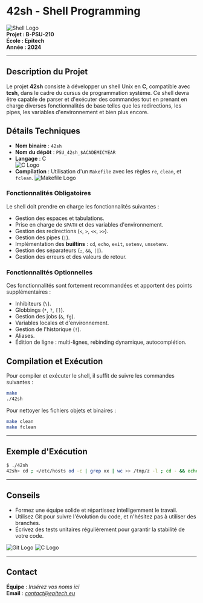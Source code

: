 
# 42sh - Shell Programming  
![Shell Logo](https://img.icons8.com/ios-filled/50/000000/console.png)  
**Projet : B-PSU-210**  
**École : Epitech**  
**Année : 2024**  

---

## Description du Projet  
Le projet **42sh** consiste à développer un shell Unix en **C**, compatible avec **tcsh**, dans le cadre du cursus de programmation système. Ce shell devra être capable de parser et d'exécuter des commandes tout en prenant en charge diverses fonctionnalités de base telles que les redirections, les pipes, les variables d'environnement et bien plus encore.

## Détails Techniques  

- **Nom binaire** : `42sh`  
- **Nom du dépôt** : `PSU_42sh_$ACADEMICYEAR`  
- **Langage** : C  
![C Logo](https://img.icons8.com/color/48/000000/c-programming.png)
- **Compilation** : Utilisation d'un `Makefile` avec les règles `re`, `clean`, et `fclean`.
![Makefile Logo](https://img.icons8.com/plasticine/100/000000/makefile.png)

### Fonctionnalités Obligatoires  
Le shell doit prendre en charge les fonctionnalités suivantes :

- Gestion des espaces et tabulations.
- Prise en charge de `$PATH` et des variables d'environnement.
- Gestion des redirections (`<`, `>`, `<<`, `>>`).
- Gestion des pipes (`|`).
- Implémentation des **builtins** : `cd`, `echo`, `exit`, `setenv`, `unsetenv`.
- Gestion des séparateurs (`;`, `&&`, `||`).
- Gestion des erreurs et des valeurs de retour.

### Fonctionnalités Optionnelles  
Ces fonctionnalités sont fortement recommandées et apportent des points supplémentaires :

- Inhibiteurs (`\`).
- Globbings (`*`, `?`, `[]`).
- Gestion des jobs (`&`, `fg`).
- Variables locales et d'environnement.
- Gestion de l'historique (`!`).
- Aliases.
- Édition de ligne : multi-lignes, rebinding dynamique, autocomplétion.

## Compilation et Exécution  
Pour compiler et exécuter le shell, il suffit de suivre les commandes suivantes :

```bash
make
./42sh
```

Pour nettoyer les fichiers objets et binaires :

```bash
make clean
make fclean
```

---

## Exemple d'Exécution  
```bash
$ ./42sh
42sh> cd ; </etc/hosts od -c | grep xx | wc >> /tmp/z -l ; cd - && echo "OK"
```

---

## Conseils  
- Formez une équipe solide et répartissez intelligemment le travail.
- Utilisez Git pour suivre l'évolution du code, et n'hésitez pas à utiliser des branches.
- Écrivez des tests unitaires régulièrement pour garantir la stabilité de votre code.

![Git Logo](https://img.icons8.com/ios-glyphs/30/000000/git.png) ![C Logo](https://img.icons8.com/color/48/000000/c-programming.png)

---

## Contact  
**Équipe** : *Insérez vos noms ici*  
**Email** : *contact@epitech.eu*
